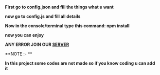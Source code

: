 **First go to config.json and fill the things what u want**

**now go to config.js and fill all details**


**Now in the console/terminal type this command: npm install**


**now you can enjoy**

**ANY ERROR JOIN OUR [SERVER](https://discord.gg/KFgjzvhQ7g)**



**NOTE :- **

**In this project some codes are not made so if you know coding u can add it**
